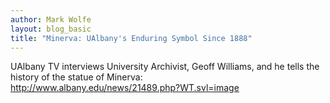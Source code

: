```yaml
---
author: Mark Wolfe
layout: blog_basic
title: "Minerva: UAlbany's Enduring Symbol Since 1888"
---
```

<div class="entry-body">
<p>UAlbany TV interviews University Archivist, Geoff Williams, and he tells the history of the statue of Minerva:<br/>
<a href="http://www.albany.edu/news/21489.php?WT.svl=image">http://www.albany.edu/news/21489.php?WT.svl=image</a></p>
</div>